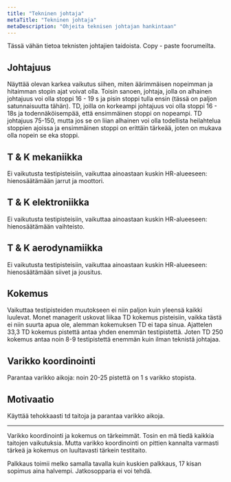 ```yaml
---
title: "Tekninen johtaja"
metaTitle: "Tekninen johtaja"
metaDescription: "Ohjeita teknisen johtajan hankintaan"
---
```


Tässä vähän tietoa teknisten johtajien taidoista. Copy - paste foorumeilta.

## Johtajuus

Näyttää olevan karkea vaikutus siihen, miten äärimmäisen nopeimman ja hitaimman stopin ajat voivat olla. Toisin sanoen, johtaja, jolla on alhainen johtajuus voi olla stoppi 16 - 19 s ja pisin stoppi tulla ensin (tässä on paljon satunnaisuutta tähän). TD, joilla on korkeampi johtajuus voi olla stoppi 16 - 18s ja todennäköisempää, että ensimmäinen stoppi on nopeampi. TD johtajuus 75-150, mutta jos se on liian alhainen voi olla todellista heilahtelua stoppien ajoissa ja ensimmäinen stoppi on erittäin tärkeää, joten on mukava olla nopein se eka stoppi.

## T & K mekaniikka

Ei vaikutusta testipisteisiin, vaikuttaa ainoastaan kuskin HR-alueeseen: hienosäätämään jarrut ja moottori.

## T & K elektroniikka

Ei vaikutusta testipisteisiin, vaikuttaa ainoastaan kuskin HR-alueeseen: hienosäätämään vaihteisto.

## T & K aerodynamiikka

Ei vaikutusta testipisteisiin, vaikuttaa ainoastaan kuskin HR-alueeseen: hienosäätämään siivet ja jousitus.

## Kokemus

Vaikuttaa testipisteiden muutokseen ei niin paljon kuin yleensä kaikki luulevat. Monet managerit uskovat liikaa TD kokemus pisteisiin, vaikka tästä ei niin suurta apua ole, alemman kokemuksen TD ei tapa sinua. Ajattelen 33,3 TD kokemus pistettä antaa yhden enemmän testipistettä. Joten TD 250 kokemus antaa noin 8-9 testipistettä enemmän kuin ilman teknistä johtajaa.

## Varikko koordinointi

Parantaa varikko aikoja: noin 20-25 pistettä on 1 s varikko stopista.

## Motivaatio

Käyttää tehokkaasti td taitoja ja parantaa varikko aikoja.

---

Varikko koordinointi ja kokemus on tärkeimmät. Tosin en mä tiedä kaikkia taitojen vaikutuksia. Mutta varikko koordinointi on pittien kannalta varmasti tärkeä ja kokemus on luultavasti tärkein testitaito.

Palkkaus toimii melko samalla tavalla kuin kuskien palkkaus, 17 kisan sopimus aina halvempi. Jatkosopparia ei voi tehdä.
